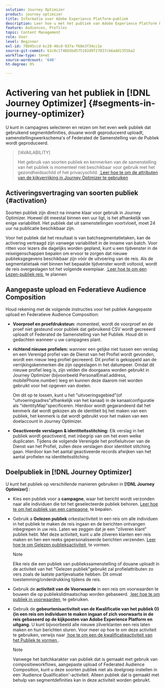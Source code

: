```yaml
---
solution: Journey Optimizer
product: journey optimizer
title: Informatie over Adobe Experience Platform-publiek
description: Leer hoe u met het publiek van Adobe Experience Platform kunt werken
feature: Audiences, Profiles
topic: Content Management
role: User
level: Beginner
exl-id: 78b95ccd-bc28-46cd-937a-f68e3f34cc1e
source-git-commit: 62c0c1f46b5bd575102d9f27037cb6add1355ba2
workflow-type: tm+mt
source-wordcount: '640'
ht-degree: 0%

---
```


# Activering van het publiek in [!DNL Journey Optimizer] {#segments-in-journey-optimizer}

U kunt in campagnes selecteren en reizen om het even welk publiek dat gebruikend segmentdefinities, douane wordt geproduceerd uploadt, samenstellingswerkschema&#39;s of Federated de Samenstelling van de Publiek wordt geproduceerd.

>[!AVAILABILITY]
>
>Het gebruik van soorten publiek en kenmerken van de samenstelling van het publiek is momenteel niet beschikbaar voor gebruik met het gezondheidsschild of het privacyschild. [&#x200B; Leer hoe te om de attributen van de kijkverrijking in Journey Optimizer te gebruiken &#x200B;](../audience/about-audiences.md#enrichment)

## Activeringsvertraging van soorten publiek {#activation}

Soorten publiek zijn direct na inname klaar voor gebruik in Journey Optimizer. Hoewel dit meestal binnen een uur ligt, is het afhankelijk van enige variabiliteit. Het publiek dat uit samenstellingen voortvloeit, moet 24 uur na publicatie beschikbaar zijn.

Voor het publiek dat het resultaat is van batchsegmentatietaken, kan de activering vertraagd zijn vanwege variabiliteit in de inname van batch. Voor ritten voor lezers die dagelijks worden gepland, kunt u een tijdvenster in de reiseigenschappen bepalen om ervoor te zorgen dat nieuwe publieksgegevens beschikbaar zijn vóór de uitvoering van de reis. Als de segmentatietaak niet binnen het bepaalde tijdvenster wordt voltooid, wordt de reis overgeslagen tot het volgende exemplaar. [&#x200B; Leer hoe te om een Lezen-publiek reis &#x200B;](../building-journeys/read-audience.md) te plannen

## Aangepaste upload en Federatieve Audience Composition

Houd rekening met de volgende instructies voor het publiek Aangepaste upload en Federatieve Audience Composition:

* **Voorproef en proefdruksteun:** momenteel, wordt de voorproef en de proef niet gesteund voor publiek dat gebruikend CSV wordt gecreeerd uploadt of Federated de Samenstelling van het Publiek. Houd dit in gedachten wanneer u uw campagnes plant.

* **richtend nieuwe profielen:** wanneer een gelijke niet tussen een verslag en een Verenigd profiel van de Dienst van het Profiel wordt gevonden, wordt een nieuw leeg profiel gecreeerd. Dit profiel is gekoppeld aan de verrijkingskenmerken die zijn opgeslagen in het datumpeer. Omdat dit nieuwe profiel leeg is, zijn velden die doorgaans worden gebruikt in Journey Optimizer (bijvoorbeeld PersonalEmail.address, mobilePhone.number) leeg en kunnen deze daarom niet worden gebruikt voor het opgeven van doelen.

  Om dit op te lossen, kunt u het &quot;uitvoeringsgebied&quot;(of &quot;uitvoeringsadres&quot;afhankelijk van het kanaal) in de kanaalconfiguratie als &quot;identityMap&quot;specificeren. Hierdoor wordt gegarandeerd dat het kenmerk dat wordt gekozen als de identiteit bij het maken van een publiek, het kenmerk is dat wordt gebruikt voor het maken van een doelaccount in Journey Optimizer.

* **Geactiveerde verslagen &amp; identiteitsstitching:** Elk verslag in het publiek wordt geactiveerd, met inbegrip van om het even welke duplicaten. Tijdens de volgende Verenigde het profieluitvoer van de Dienst van het Profiel, zullen deze verslagen door identiteit stitching gaan. Hierdoor kan het aantal geactiveerde records afwijken van het aantal profielen na identiteitsstitching.

## Doelpubliek in [!DNL Journey Optimizer]

U kunt het publiek op verschillende manieren gebruiken in **[!DNL Journey Optimizer]** :

* Kies een publiek voor a **campagne**, waar het bericht wordt verzonden naar alle individuen die tot het geselecteerde publiek behoren. [&#x200B; Leer hoe te om het publiek van een campagne &#x200B;](../campaigns/create-campaign.md#define-the-audience-audience) te bepalen.

* Gebruik a **Gelezen publiek** orkestactiviteit in een reis om alle individuen in het publiek te maken de reis ingaan en de berichten ontvangen inbegrepen in uw reis. Laten we zeggen dat je een &quot;zilveren klant&quot; publiek hebt. Met deze activiteit, kunt u alle zilveren klanten een reis maken en hen een reeks gepersonaliseerde berichten verzenden. [&#x200B; Leer hoe te om Gelezen publieksactiviteit &#x200B;](../building-journeys/read-audience.md#configuring-segment-trigger-activity) te vormen.

  >[!NOTE]
  >
  >Elke reis die een publiek van publiekssamenstelling of douane uploadt in de activiteit van het &quot;Gelezen publiek&quot;gebruikt zal profielattributen zo vers zoals de laatste partijevaluatie hebben. Dit omvat toestemming/onderdrukking tijdens de reis.

* Gebruik de **activiteit van de Voorwaarde** in een reis om voorwaarden te bouwen die op publiekslidmaatschap worden gebaseerd. [&#x200B; leer hoe te om publiek in voorwaarden &#x200B;](../building-journeys/condition-activity.md#using-a-segment) te gebruiken.

* Gebruik de **gebeurtenisactiviteit van de Kwalificatie van het publiek 0&rbrace; &lbrace;in een reis om individuen te maken ingaan of zich voorwaarts in de reis gebaseerd op de kijkposten van Adobe Experience Platform en uitgang.** U kunt bijvoorbeeld alle nieuwe zilverklanten een reis laten maken en hun berichten sturen. Voor meer op hoe te om deze activiteit te gebruiken, verwijs naar [&#x200B; hoe te om een de kwalificatieactiviteit van het Publiek te vormen &#x200B;](../building-journeys/audience-qualification-events.md).

  >[!NOTE]
  >
  >Vanwege het batchkarakter van publiek dat is gemaakt met gebruik van compositieworkflows, aangepaste upload of Federated Audience Composition, kunt u deze soorten publiek niet als doelgroep instellen in een &#39;Audience Qualification&#39;-activiteit. Alleen publiek dat is gemaakt met behulp van segmentdefinities kan in deze activiteit worden gebruikt.
